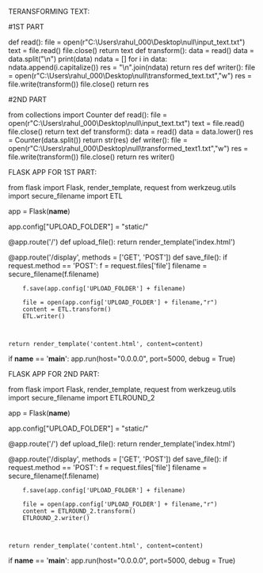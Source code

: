 TERANSFORMING TEXT:

#1ST PART

def read():
	file = open(r"C:\Users\rahul_000\Desktop\null\input_text.txt")
	text = file.read()
	file.close()
	return text
def transform():
	data = read()
	data = data.split("\n")
	print(data)
	ndata = [] 
	for i in data:
		ndata.append(i.capitalize())
	res = "\n".join(ndata)
	return res
def writer():
	file = open(r"C:\Users\rahul_000\Desktop\null\transformed_text.txt","w")
	res = file.write(transform())
	file.close()
	return res	

#2ND PART

from collections import Counter
def read():
	file = open(r"C:\Users\rahul_000\Desktop\null\input_text.txt")
	text = file.read()
	file.close()
	return text
def transform():
	data = read()
	data = data.lower()
	res = Counter(data.split())
	return str(res)
def writer():
	file = open(r"C:\Users\rahul_000\Desktop\null\transformed_text1.txt","w")
	res = file.write(transform())
	file.close()
	return res
writer()	


 FLASK APP FOR 1ST PART:
 
 
from flask import Flask, render_template, request
from werkzeug.utils import secure_filename
import ETL

app = Flask(__name__)

app.config["UPLOAD_FOLDER"] = "static/"

@app.route('/')
def upload_file():
    return render_template('index.html')


@app.route('/display', methods = ['GET', 'POST'])
def save_file():
    if request.method == 'POST':
        f = request.files['file']
        filename = secure_filename(f.filename)

        f.save(app.config['UPLOAD_FOLDER'] + filename)

        file = open(app.config['UPLOAD_FOLDER'] + filename,"r")
        content = ETL.transform()
        ETL.writer()

        
        
    return render_template('content.html', content=content) 

if __name__ == '__main__':
    app.run(host="0.0.0.0", port=5000, debug = True)

FLASK APP FOR 2ND PART:


from flask import Flask, render_template, request
from werkzeug.utils import secure_filename
import ETLROUND_2

app = Flask(__name__)

app.config["UPLOAD_FOLDER"] = "static/"

@app.route('/')
def upload_file():
    return render_template('index.html')


@app.route('/display', methods = ['GET', 'POST'])
def save_file():
    if request.method == 'POST':
        f = request.files['file']
        filename = secure_filename(f.filename)

        f.save(app.config['UPLOAD_FOLDER'] + filename)

        file = open(app.config['UPLOAD_FOLDER'] + filename,"r")
        content = ETLROUND_2.transform()
        ETLROUND_2.writer()

        
        
    return render_template('content.html', content=content) 

if __name__ == '__main__':
    app.run(host="0.0.0.0", port=5000, debug = True)

